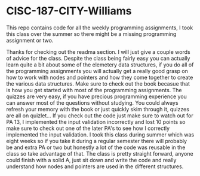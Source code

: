 # CISC-187-CITY-Williams
This repo contains code for all the weekly programming assignments, I took this class over the summer so there might be a missing programming assignment or two.

Thanks for checking out the readma section. I will just give a couple words of advice for the class. Despite the class being fairly easy you can actually learn quite a bit about some of the elemetery data structures, if you do all of the programming assignments you will actually get a really good grasp on how to work with nodes and pointers and how they come together to create the various data structures. Make sure to check out the book becasue that is how you get started with most of the programming assignments. The quizzes are very easy, if you have precious programming experience you can answer most of the questions without studying. You could always refresh your memory with the book or just quickly skim through it, quizzes are all on quizlet... If you check out the code just make sure to watch out for PA 13, I implemented the input validation incorrectly and lost 10 points so make sure to check out one of the later PA's to see how I correctly implemented the input validation. I took this class during summer which was eight weeks so if you take it during a regular semester there will probably be and extra PA or two but honestly a lot of the code was reusable in the class so take advantage of that. The class is pretty straight forward, anyone could finish with a solid A, just sit down and write the code and really understand how nodes and pointers are used in the different structures.
